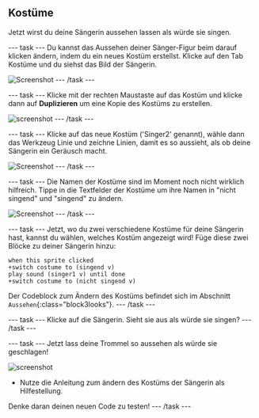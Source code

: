 ## Kostüme

Jetzt wirst du deine Sängerin aussehen lassen als würde sie singen.

--- task --- Du kannst das Aussehen deiner Sänger-Figur beim darauf klicken ändern, indem du ein neues Kostüm erstellst. Klicke auf den Tab Kostüme und du siehst das Bild der Sängerin.

![Screenshot](images/band-singer-costume-annotated.png) --- /task ---

--- task --- Klicke mit der rechten Maustaste auf das Kostüm und klicke dann auf **Duplizieren** um eine Kopie des Kostüms zu erstellen.

![screenshot](images/band-singer-duplicate.png) --- /task ---

--- task --- Klicke auf das neue Kostüm ('Singer2' genannt), wähle dann das Werkzeug Linie und zeichne Linien, damit es so aussieht, als ob deine Sängerin ein Geräusch macht.

![Screenshot](images/band-singer-click.png) --- /task ---

--- task --- Die Namen der Kostüme sind im Moment noch nicht wirklich hilfreich. Tippe in die Textfelder der Kostüme um ihre Namen in "nicht singend" und "singend" zu ändern.

![Screenshot](images/band-singer-name-annotated.png) --- /task ---

--- task --- Jetzt, wo du zwei verschiedene Kostüme für deine Sängerin hast, kannst du wählen, welches Kostüm angezeigt wird! Füge diese zwei Blöcke zu deiner Sängerin hinzu:

```blocks3
when this sprite clicked
+switch costume to (singend v)
play sound (singer1 v) until done
+switch costume to (nicht singend v)
```

Der Codeblock zum Ändern des Kostüms befindet sich im Abschnitt `Aussehen`{:class="block3looks"}. --- /task ---

--- task --- Klicke auf die Sängerin. Sieht sie aus als würde sie singen? --- /task ---

--- task --- Jetzt lass deine Trommel so aussehen als würde sie geschlagen!

![screenshot](images/band-drum-final.png)

- Nutze die Anleitung zum ändern des Kostüms der Sängerin als Hilfestellung.

Denke daran deinen neuen Code zu testen! --- /task ---